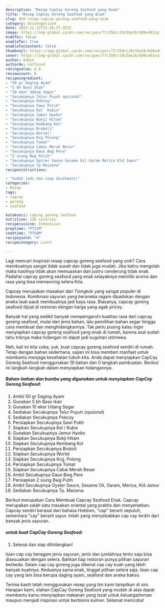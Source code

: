 ```yaml
---
description: "Resep CapCay Goreng Seafood yang Enak"
title: "Resep CapCay Goreng Seafood yang Enak"
slug: 926-resep-capcay-goreng-seafood-yang-enak
category: Uncategorized
date: 2022-11-22T12:28:57.923Z
image: https://img-global.cpcdn.com/recipes/77c358cc19c5be26/680x482cq70/capcay-goreng-seafood-foto-resep-utama.jpg
hideToc: false
enableToc: true
enableTocContent: false
thumbnail: https://img-global.cpcdn.com/recipes/77c358cc19c5be26/680x482cq70/capcay-goreng-seafood-foto-resep-utama.jpg
cover: https://img-global.cpcdn.com/recipes/77c358cc19c5be26/680x482cq70/capcay-goreng-seafood-foto-resep-utama.jpg
author: Admin
authorAv: notfound
ratingvalue: 4.8
reviewcount: 8
recipeingredient:
- "50 gr Daging Ayam"
- "5 bh Baso Ikan"
- "10 ekor Udang Segar"
- "Secukupnya Telur Puyuh opsional"
- "Secukupnya Pokcoy"
- "Secukupnya Sawi Putih"
- "Secukupnya Kol  Kubis"
- "Secukupnya Jamur Hyoko"
- "Secukupnya Bokji Hitam"
- "Secukupnya Kembang Kol"
- "Secukupnya Brokoli"
- "Secukupnya Wortel"
- "Secukupnya Kcg Polong"
- "Secukupnya Tomat"
- "Secukupnya Cabai Merah Besar"
- "Secukupnya Daun Bwg Pere"
- "2 siung Bwg Putih"
- "Secukupnya Oyster Sauce Sesame Oil Garam Merica Kld Jamur"
- "Secukupnya Tp Maizena"
recipeinstructions:

- "Sudah jadi dan siap dinikmati!"
categories:
- Resep
tags:
- capcay
- goreng
- seafood

katakunci: capcay goreng seafood 
nutrition: 150 calories
recipecuisine: Indonesian
preptime: "PT21M"
cooktime: "PT56M"
recipeyield: "4"
recipecategory: Lunch

---
```





Lagi mencari inspirasi resep capcay goreng seafood yang unik? Cara membuatnya sangat tidak susah dan tidak juga mudah. Jika keliru mengolah maka hasilnya tidak akan memuaskan dan justru cenderung tidak enak. Padahal capcay goreng seafood yang enak selayaknya memiliki aroma dan rasa yang bisa memancing selera Kita.





Capcay merupakan masakan dari Tiongkok yang sangat populer di Indonesia. Kombinasi sayuran yang beraneka ragam dipadukan dengan aneka lauk-pauk membuatnya jadi kaya rasa. Biasanya, capcay goreng seafood dijual di restoran dengan harga yang agak pricey.

Banyak hal yang sedikit banyak mempengaruhi kualitas rasa dari capcay goreng seafood, mulai dari jenis bahan, lalu pemilihan bahan segar hingga cara membuat dan menghidangkannya. Tak perlu pusing kalau ingin menyiapkan capcay goreng seafood yang enak di rumah, karena asal sudah tahu triknya maka hidangan ini dapat jadi suguhan istimewa.






Nah, kali ini kita coba, yuk, buat capcay goreng seafood sendiri di rumah. Tetap dengan bahan sederhana, sajian ini bisa memberi manfaat untuk membantu menjaga kesehatan tubuh kita. Anda dapat menyiapkan CapCay Goreng Seafood menggunakan 19 bahan dan 0 langkah pembuatan. Berikut ini langkah-langkah dalam menyiapkan hidangannya.

<!--inarticleads1-->

##### Bahan-bahan dan bumbu yang digunakan untuk menyiapkan CapCay Goreng Seafood:

1. Ambil 50 gr Daging Ayam
1. Gunakan 5 bh Baso Ikan
1. Gunakan 10 ekor Udang Segar
1. Sediakan Secukupnya Telur Puyuh (opsional)
1. Sediakan Secukupnya Pokcoy
1. Persiapkan Secukupnya Sawi Putih
1. Siapkan Secukupnya Kol / Kubis
1. Gunakan Secukupnya Jamur Hyoko
1. Siapkan Secukupnya Bokji Hitam
1. Siapkan Secukupnya Kembang Kol
1. Persiapkan Secukupnya Brokoli
1. Siapkan Secukupnya Wortel
1. Siapkan Secukupnya Kcg. Polong
1. Persiapkan Secukupnya Tomat
1. Siapkan Secukupnya Cabai Merah Besar
1. Ambil Secukupnya Daun Bwg Pere
1. Persiapkan 2 siung Bwg Putih
1. Ambil Secukupnya Oyster Sauce, Sesame Oil, Garam, Merica, Kld Jamur
1. Sediakan Secukupnya Tp. Maizena


Berikut merupakan Cara Membuat Capcay Seafood Enak. Capcay merupakan salah satu masakan oriental yang praktis dan menyehatkan. Capcay sendiri berasal dari bahasa Hokkien, &#34;cap&#34; berarti sepuluh, sementara &#34;cay&#34; berarti sayur. Inilah yang menyebabkan cap cay terdiri dari banyak jenis sayuran. 

<!--inarticleads2-->

#####  untuk buat CapCay Goreng Seafood:


1. Selesai dan siap dihidangkan!

Isian cap cay beragam jenis sayuran, jenis dan jumlahnya tentu saja bisa disesuaikan dengan selera. Bahkan tiap restoran punya pilihan sayuran berbeda. Selain cap cay goreng juga dikenal cap cay kuah yang lebih banyak kuahnya. Keduanya sama enak, tinggal pilihan selera saja. Isian cap cay yang lain bisa berupa daging ayam, seafood dan aneka bakso. 

Terima kasih telah menggunakan resep yang tim kami tampilkan di sini. Harapan kami, olahan CapCay Goreng Seafood yang mudah di atas dapat membantu kamu menyiapkan makanan yang lezat untuk keluarga/teman maupun menjadi inspirasi untuk berbisnis kuliner. Selamat mencoba!
